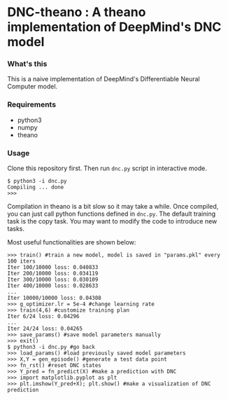 # DNC-theano : A theano implementation of DeepMind's DNC model

### What's this

This is a naive implementation of DeepMind's Differentiable Neural Computer model.

### Requirements
 - python3
 - numpy
 - theano

### Usage

Clone this repository first. Then run `dnc.py` script in interactive mode.

    $ python3 -i dnc.py
    Compiling ... done
    >>>

Compilation in theano is a bit slow so it may take a while. Once compiled, you can just call python functions defined in `dnc.py`. The default training task is the copy task. You may want to modify the code to introduce new tasks.

Most useful functionalities are shown below:

    >>> train() #train a new model, model is saved in "params.pkl" every 100 iters
    Iter 100/10000 loss: 0.040833
    Iter 200/10000 loss: 0.034119
    Iter 300/10000 loss: 0.030109
    Iter 400/10000 loss: 0.028633
    ...
    Iter 10000/10000 loss: 0.04308
    >>> g_optimizer.lr = 5e-4 #change learning rate
    >>> train(4,6) #customize training plan
    Iter 6/24 loss: 0.04296
    ...
    Iter 24/24 loss: 0.04265
    >>> save_params() #save model parameters manually
    >>> exit()
    $ python3 -i dnc.py #go back
    >>> load_params() #load previously saved model parameters
    >>> X,Y = gen_episode() #generate a test data point
    >>> fn_rst() #reset DNC states
    >>> Y_pred = fn_predict(X) #make a prediction with DNC
    >>> import matplotlib.pyplot as plt
    >>> plt.imshow(Y_pred+X); plt.show() #make a visualization of DNC prediction

